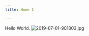 ```yaml
---
title: Home 1

---
```

Hello World.
![2019-07-01-901303.jpg](https://suddenheroes.github.io/starcier_cms//assets/2019-07-01-901303.jpg)

